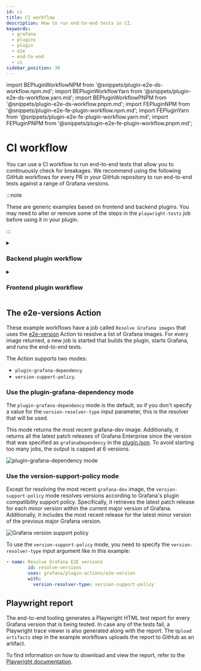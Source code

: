 ```yaml
---
id: ci
title: CI workflow
description: How to run end-to-end tests in CI.
keywords:
  - grafana
  - plugins
  - plugin
  - e2e
  - end-to-end
  - ci
sidebar_position: 30
---
```


import BEPluginWorkflowNPM from '@snippets/plugin-e2e-ds-workflow.npm.md';
import BEPluginWorkflowYarn from '@snippets/plugin-e2e-ds-workflow.yarn.md';
import BEPluginWorkflowPNPM from '@snippets/plugin-e2e-ds-workflow.pnpm.md';
import FEPluginNPM from '@snippets/plugin-e2e-fe-plugin-workflow.npm.md';
import FEPluginYarn from '@snippets/plugin-e2e-fe-plugin-workflow.yarn.md';
import FEPluginPNPM from '@snippets/plugin-e2e-fe-plugin-workflow.pnpm.md';

# CI workflow

You can use a CI workflow to run end-to-end tests that allow you to continuously check for breakages. We recommend using the following GitHub workflows for every PR in your GitHub repository to run end-to-end tests against a range of Grafana versions.

:::note

These are generic examples based on frontend and backend plugins. You may need to alter or remove some of the steps in the `playwright-tests` job before using it in your plugin.

:::

<details>
  <summary> <h3>Backend plugin workflow</h3> </summary>
  <CodeSnippets
snippets={[
{ component: BEPluginWorkflowNPM, label: 'npm' },
{ component: BEPluginWorkflowYarn, label: 'yarn' },
{ component: BEPluginWorkflowPNPM, label: 'pnpm' }
]}
groupId="package-manager"
queryString="current-package-manager"
/>
</details>

<details>
  <summary> <h3>Frontend plugin workflow</h3> </summary>
  <CodeSnippets
snippets={[
{ component: BEPluginWorkflowNPM, label: 'npm' },
{ component: BEPluginWorkflowYarn, label: 'yarn' },
{ component: BEPluginWorkflowPNPM, label: 'pnpm' }
]}
groupId="package-manager"
queryString="current-package-manager"
/>
</details>

## The e2e-versions Action

These example workflows have a job called `Resolve Grafana images` that uses the [e2e-version](https://github.com/grafana/plugin-actions/tree/main/e2e-version) Action to resolve a list of Grafana images. For every image returned, a new job is started that builds the plugin, starts Grafana, and runs the end-to-end tests.

The Action supports two modes:

- `plugin-grafana-dependency`
- `version-support-policy`.

### Use the plugin-grafana-dependency mode

The `plugin-grafana-dependency` mode is the default, so if you don't specify a value for the `version-resolver-type` input parameter, this is the resolver that will be used.

This mode returns the most recent grafana-dev image. Additionally, it returns all the latest patch releases of Grafana Enterprise since the version that was specified as `grafanaDependency` in the [plugin.json](../metadata.md). To avoid starting too many jobs, the output is capped at 6 versions.

![plugin-grafana-dependency mode](/img/e2e-version-plugin-dependency.png)

### Use the version-support-policy mode

Except for resolving the most recent `grafana-dev` image, the `version-support-policy` mode resolves versions according to Grafana's plugin compatibility support policy. Specifically, it retrieves the latest patch release for each minor version within the current major version of Grafana. Additionally, it includes the most recent release for the latest minor version of the previous major Grafana version.

![Grafana version support policy](/img/e2e-version-version-support-policy.png)

To use the `version-support-policy` mode, you need to specify the `version-resolver-type` input argument like in this example:

```yml
- name: Resolve Grafana E2E versions
        id: resolve-versions
        uses: grafana/plugin-actions/e2e-version
        with:
          version-resolver-type: version-support-policy
```

## Playwright report

The end-to-end tooling generates a Playwright HTML test report for every Grafana version that is being tested. In case any of the tests fail, a Playwright trace viewer is also generated along with the report. The `Upload artifacts` step in the example workflows uploads the report to GitHub as an artifact.

To find information on how to download and view the report, refer to the [Playwright documentation](https://playwright.dev/docs/ci-intro#html-report).
